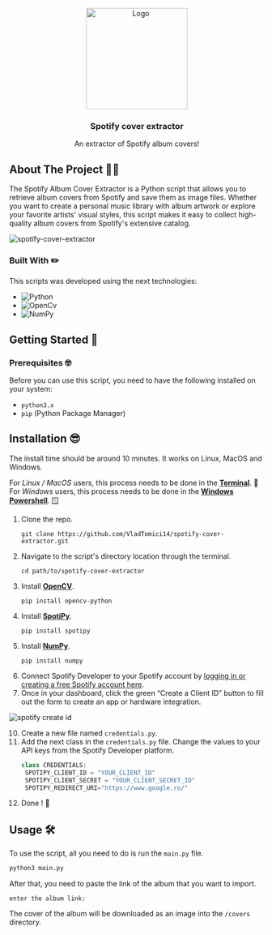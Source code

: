 
<!-- PROJECT LOGO -->
<br />
<div align="center">
  <a href="https://github.com/othneildrew/Best-README-Template">
    <img src="https://avatars.githubusercontent.com/u/117038620?s=200&v=4" alt="Logo" width="200" height="200">
  </a>

  <h3 align="center">Spotify cover extractor</h3>

  <p align="center">
    An extractor of Spotify album covers!
    <br />
  </p>
</div>


<!-- ABOUT THE PROJECT -->
## About The Project 💁‍♂️

The Spotify Album Cover Extractor is a Python script that allows you to retrieve album covers from Spotify and save them as image files. Whether you want to create a personal music library with album artwork or explore your favorite artists' visual styles, this script makes it easy to collect high-quality album covers from Spotify's extensive catalog.

![spotify-cover-extractor](assets/canvas.png)

### Built With ✏️
This scripts was developed using the next technologies:

* ![Python][python-logo]
* ![OpenCv][opencv-logo]
* ![NumPy][numpy-logo]


<!-- GETTING STARTED -->
## Getting Started 🏁

### Prerequisites 🤓

Before you can use this script, you need to have the following installed on your system:
- ``python3.x``
- ```pip``` (Python Package Manager)


## Installation 😎

The install time should be around 10 minutes. It works on Linux, MacOS and Windows. 

For *Linux / MacOS* users, this process needs to be done in the **<u>Terminal</u>**. 🐧
<br>
For *Windows* users, this process needs to be done in the **<u>Windows Powershell</u>**. 🪟

1. Clone the repo.
   ```shell
   git clone https://github.com/VladTomici14/spotify-cover-extractor.git
   ```
2. Navigate to the script's directory location through the terminal.
    ```shell
    cd path/to/spotify-cover-extractor
    ```
3. Install **<u>OpenCV</u>**.
   ```shell
   pip install opencv-python
   ```
4. Install **<u>SpotiPy</u>**.
    ```shell
    pip install spotipy
    ```
5. Install **<u>NumPy</u>**.
    ```shell
    pip install numpy
    ```
6. Connect Spotify Developer to your Spotify account by [logging in or creating a free Spotify account here](https://developer.spotify.com/dashboard/).
7. Once in your dashboard, click the green “Create a Client ID” button to fill out the form to create an app or hardware integration.

![spotify create id](https://miro.medium.com/v2/resize:fit:1400/format:webp/1*ASxI3G0SoGb49nnTZMLUdA.png)

10. Create a new file named `credentials.py`.
11. Add the next class in the `credentials.py` file. Change the values to your API keys from the Spotify Developer platform.
    ```python
    class CREDENTIALS:
     SPOTIPY_CLIENT_ID = "YOUR_CLIENT_ID"
     SPOTIPY_CLIENT_SECRET = "YOUR_CLIENT_SECRET_ID"
     SPOTIPY_REDIRECT_URI="https://www.google.ro/"
    ```
12. Done ! 🥳

<!-- USAGE EXAMPLES -->
## Usage 🛠️

To use the script, all you need to do is run the ```main.py``` file. 

```sh
python3 main.py
```

After that, you need to paste the link of the album that you want to import.
```shell
enter the album link: 
```

The cover of the album will be downloaded as an image into the `/covers` directory. 


[python-logo]: https://img.shields.io/badge/python-0769AD?style=for-the-badge&logo=python&logoColor=white
[opencv-logo]: https://img.shields.io/badge/opencv-DD0031?style=for-the-badge&logo=opencv&logoColor=white
[numpy-logo]: https://img.shields.io/badge/numpy-0769AD?style=for-the-badge&logo=numpy&logoColor=white

